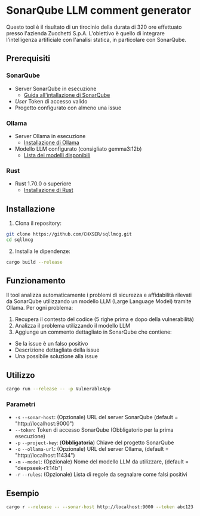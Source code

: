 # SonarQube LLM comment generator

Questo tool è il risultato di un tirocinio della durata di 320 ore effettuato presso l'azienda Zucchetti S.p.A. L'obiettivo è quello 
di integrare l'intelligenza artificiale con l'analisi statica, in particolare con SonarQube.

## Prerequisiti

### SonarQube
- Server SonarQube in esecuzione 
  - [Guida all'intallazione di SonarQube](https://docs.sonarsource.com/sonarqube-server/latest/setup-and-upgrade/overview/)
- *User* Token di accesso valido
- Progetto configurato con almeno una issue
### Ollama
- Server Ollama in esecuzione
  - [Installazione di Ollama](https://ollama.ai/download)
- Modello LLM configurato (consigliato gemma3:12b)
  - [Lista dei modelli disponibili](https://ollama.ai/library)

### Rust
- Rust 1.70.0 o superiore
  - [Installazione di Rust](https://www.rust-lang.org/tools/install)

## Installazione

1. Clona il repository:
```bash
git clone https://github.com/CHXSER/sqllmcg.git
cd sqllmcg
```

2. Installa le dipendenze:
```bash
cargo build --release
```

## Funzionamento

Il tool analizza automaticamente i problemi di sicurezza e affidabilità rilevati da SonarQube utilizzando un modello LLM (Large Language Model) tramite Ollama. Per ogni problema:

1. Recupera il contesto del codice (5 righe prima e dopo della vulnerabilità)
2. Analizza il problema utilizzando il modello LLM
3. Aggiunge un commento dettagliato in SonarQube che contiene:
  - Se la issue è un falso positivo
  - Descrizione dettagliata della issue
  - Una possibile soluzione alla issue

## Utilizzo

```bash
cargo run --release -- -p VulnerableApp
```

### Parametri

- `-s` `--sonar-host`: (Opzionale) URL del server SonarQube (default = "http://localhost:9000")
- `--token`: Token di accesso SonarQube (Obbligatorio per la prima esecuzione)
- `-p` `--project-key`: (**Obbligatoria**) Chiave del progetto SonarQube
- `-o` `--ollama-url`: (Opzionale) URL del server Ollama, (default = "http://localhost:11434")
- `-m` `--model`: (Opzionale) Nome del modello LLM da utilizzare, (default = "deepseek-r1:14b")
- `-r` `--rules`: (Opzionale) Lista di regole da segnalare come falsi positivi

## Esempio

```bash
cargo r --release -- --sonar-host http://localhost:9000 --token abc123 --project-key my-project --ollama-url http://localhost:11434 --model deepseek-r1:14b
```